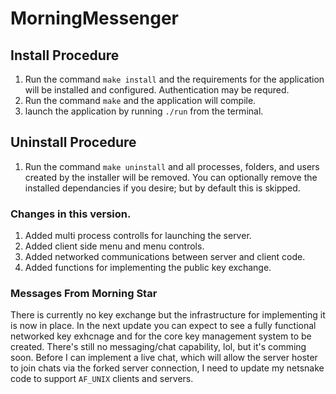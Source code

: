 # MorningMessenger

## Install Procedure
1. Run the command `make install` and the requirements for the application will be installed and configured. Authentication may be requred.
2. Run the command `make` and the application will compile.
3. launch the application by running `./run` from the terminal.

## Uninstall Procedure
1. Run the command `make uninstall` and all processes, folders, and users created by the installer will be removed. You can optionally remove the installed dependancies if you desire; but by default this is skipped.

### Changes in this version.
1. Added multi process controlls for launching the server.
2. Added client side menu and menu controls.
3. Added networked communications between server and client code.
4. Added functions for implementing the public key exchange.

### Messages From Morning Star
There is currently no key exchange but the infrastructure for implementing it is now in place.
In the next update you can expect to see a fully functional networked key exhcnage and for the core key management system to be created.
There's still no messaging/chat capability, lol, but it's comming soon. Before I can implement a live chat, which will allow the server hoster to join chats via the forked server connection, I need to update my netsnake code to support `AF_UNIX` clients and servers. 
